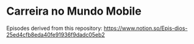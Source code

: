 # Carreira no Mundo Mobile

Episodes derived from this repository: https://www.notion.so/Epis-dios-25ed4cfb8eda40fe91936f9dadc05eb2
